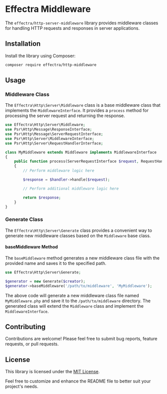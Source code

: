# Effectra Middleware

The `effectra/http-server-middleware` library provides middleware classes for handling HTTP requests and responses in server applications.

## Installation

Install the library using Composer:

```bash
composer require effectra/http-middleware
```

## Usage

### Middleware Class

The `Effectra\Http\Server\Middleware` class is a base middleware class that implements the `MiddlewareInterface`. It provides a `process` method for processing the server request and returning the response.

```php
use Effectra\Http\Server\Middleware;
use Psr\Http\Message\ResponseInterface;
use Psr\Http\Message\ServerRequestInterface;
use Psr\Http\Server\MiddlewareInterface;
use Psr\Http\Server\RequestHandlerInterface;

class MyMiddleware extends Middleware implements MiddlewareInterface
{
    public function process(ServerRequestInterface $request, RequestHandlerInterface $handler): ResponseInterface
    {
        // Perform middleware logic here

        $response = $handler->handle($request);

        // Perform additional middleware logic here

        return $response;
    }
}
```

### Generate Class

The `Effectra\Http\Server\Generate` class provides a convenient way to generate new middleware classes based on the `Middleware` base class.

#### baseMiddleware Method

The `baseMiddleware` method generates a new middleware class file with the provided name and saves it to the specified path.

```php
use Effectra\Http\Server\Generate;

$generator = new Generate($creator);
$generator->baseMiddleware('/path/to/middleware', 'MyMiddleware');
```

The above code will generate a new middleware class file named `MyMiddleware.php` and save it to the `/path/to/middleware` directory. The generated class will extend the `Middleware` class and implement the `MiddlewareInterface`.

## Contributing

Contributions are welcome! Please feel free to submit bug reports, feature requests, or pull requests.

## License

This library is licensed under the [MIT License](LICENSE).

Feel free to customize and enhance the README file to better suit your project's needs.
